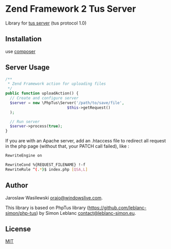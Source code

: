 Zend Framework 2 Tus Server
======

Library for [tus server](http://www.tus.io/) (tus protocol 1.0)

Installation
------------

use [composer](http://getcomposer.org/)

Server Usage
------------

```php
/**
 * Zend Framework action for uploading files
 */
public function uploadAction() {
  // Create and configure server
  $server = new \PhpTus\Server('/path/to/save/file', 
                           $this->getRequest()
  );

  // Run server
  $server->process(true);
}
```

If you are with an Apache server, add an .htaccess file to redirect all request in the php page (without that, your PATCH call failed), like :

```bash
RewriteEngine on

RewriteCond %{REQUEST_FILENAME} !-f
RewriteRule ^(.*)$ index.php [QSA,L]
```


Author
------

Jaroslaw Wasilewski <orajo@windowslive.com>.

This library is based on PhpTus library (https://github.com/leblanc-simon/php-tus) by Simon Leblanc <contact@leblanc-simon.eu>.

License
-------

[MIT](http://opensource.org/licenses/MIT)
